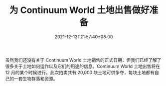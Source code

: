 ﻿---
title: "为 Continuum World 土地出售做好准备"
date: 2021-12-13T21:57:40+08:00
lastmod: 2021-12-13T16:45:40+08:00
draft: false
authors: ["Bright"]
description: "虽然我们还没有关于 Continuum World 土地销售的正式日期，但我们已经了解了很多关于土地如何运作以及它们的用途的信息。Continuum World 土地出售将在 12 月的某个时候进行。此次拍卖共有 20,000 块土地可供争夺，每块土地都有自己的一套生物群落和资源。"
featuredImage: "get-ready-for-the-continuum-world-land-sale.jpeg"
tags: ["MMORPG","MMORPG","Play to Earn"]
categories: ["news"]
news: ["MMORPG"]
weight: 
lightgallery: true
pinned: false
recommend: false
recommend1: false
---

虽然我们还没有关于 Continuum World 土地销售的正式日期，但我们已经了解了很多关于土地如何运作以及它们的用途的信息。Continuum World 土地出售将在 12 月的某个时候进行。此次拍卖共有 20,000 块土地可供争夺，每块土地都有自己的一套生物群落和资源。

<!--more-->

